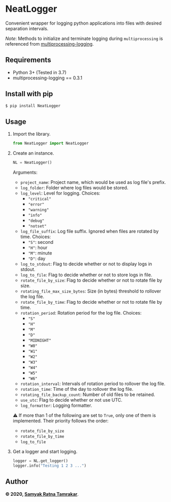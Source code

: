 # NeatLogger
Convenient wrapper for logging python applications into files with desired separation intervals.

*Note*: Methods to initialize and terminate logging during `multiprocessing` is referenced from [multiprocessing-logging](https://github.com/jruere/multiprocessing-logging).


## Requirements

* Python 3+ (Tested in 3.7)
* multiprocessing-logging == 0.3.1


## Install with pip
```bash
$ pip install NeatLogger
```

## Usage
1. Import the library.
    ```python
    from NeatLogger import NeatLogger
    ```

2. Create an instance.
    ```python
    NL = NeatLogger()
    ```
    Arguments:
    * `project_name`: Project name, which would be used as log file's prefix.
    * `log_folder`: Folder where log files would be stored.
    * `log_level`: Level for logging. Choices:
        * `"critical"`
        * `"error"`
        * `"warning"`
        * `"info"`
        * `"debug"`
        * `"notset"`
    * `log_file_suffix`: Log file suffix. Ignored when files are rotated by time. Choices:
        * `"S"`: second
        * `"H"`: hour
        * `"M"`: minute
        * `"D"`: day
    * `log_to_stdout`: Flag to decide whether or not to display logs in stdout.
    * `log_to_file`: Flag to decide whether or not to store logs in file.
    * `rotate_file_by_size`: Flag to decide whether or not to rotate file by size.
    * `rotating_file_max_size_bytes`: Size (in bytes) threshold to rollover the log file.
    * `rotate_file_by_time`: Flag to decide whether or not to rotate file by time.
    * `rotation_period`: Rotation period for the log file. Choices:
        * `"S"`
        * `"H"`
        * `"M"`
        * `"D"`
        * `"MIDNIGHT"`
        * `"W0"`
        * `"W1"`
        * `"W2"`
        * `"W3"`
        * `"W4"`
        * `"W5"`
        * `"W6"`
    * `rotation_interval`: Intervals of rotation period to rollover the log file.
    * `rotation_time`: Time of the day to rollover the log file.
    * `rotating_file_backup_count`: Number of old files to be retained.
    * `use_utc`: Flag to decide whether or not use UTC.
    * `log_formatter`: Logging formatter.
    
    :warning: If more than 1 of the following are set to `True`, only one of them is implemented. Their priority follows the order:
    * `rotate_file_by_size`
    * `rotate_file_by_time`
    * `log_to_file`

3. Get a logger and start logging.
    ```python
    logger = NL.get_logger()
    logger.info("Testing 1 2 3 ...")
    ```


## Author

**&copy; 2020, [Samyak Ratna Tamrakar](https://www.linkedin.com/in/srtamrakar/)**.